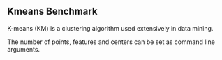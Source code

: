 ## Kmeans Benchmark
K-means (KM) is a clustering algorithm used extensively in data mining.

The number of points, features and centers can be set as command line arguments.

